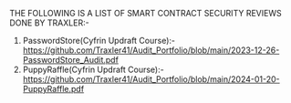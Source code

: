 THE FOLLOWING IS A LIST OF SMART CONTRACT SECURITY REVIEWS DONE BY TRAXLER:-

1. PasswordStore(Cyfrin Updraft Course):- https://github.com/Traxler41/Audit_Portfolio/blob/main/2023-12-26-PasswordStore_Audit.pdf
2. PuppyRaffle(Cyfrin Updraft Course):- https://github.com/Traxler41/Audit_Portfolio/blob/main/2024-01-20-PuppyRaffle.pdf
